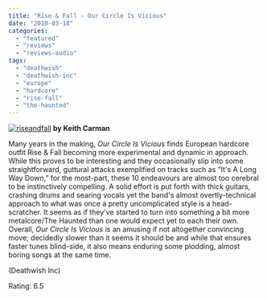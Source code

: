 ```yaml
---
title: "Rise & Fall - Our Circle Is Vicious"
date: "2010-03-18"
categories: 
  - "featured"
  - "reviews"
  - "reviews-audio"
tags: 
  - "deathwish"
  - "deathwish-inc"
  - "europe"
  - "hardcore"
  - "rise-fall"
  - "the-haunted"
---
```


[![riseandfall](http://www.hellbound.ca/wp-content/uploads/2010/03/riseandfall.jpg "riseandfall")](http://www.hellbound.ca/wp-content/uploads/2010/03/riseandfall.jpg) **by Keith Carman**

Many years in the making, _Our Circle Is Vicious_ finds European hardcore outfit Rise & Fall becoming more experimental and dynamic in approach. While this proves to be interesting and they occasionally slip into some straightforward, guttural attacks exemplified on tracks such as “It's A Long Way Down,” for the most-part, these 10 endeavours are almost too cerebral to be instinctively compelling. A solid effort is put forth with thick guitars, crashing drums and searing vocals yet the band's almost overtly-technical approach to what was once a pretty uncomplicated style is a head-scratcher. It seems as if they've started to turn into something a bit more metalcore/The Haunted than one would expect yet to each their own. Overall, _Our Circle Is Vicious_ is an amusing if not altogether convincing move; decidedly slower than it seems it should be and while that ensures faster tunes blind-side, it also means enduring some plodding, almost boring songs at the same time.

(Deathwish Inc)

Rating: 6.5
